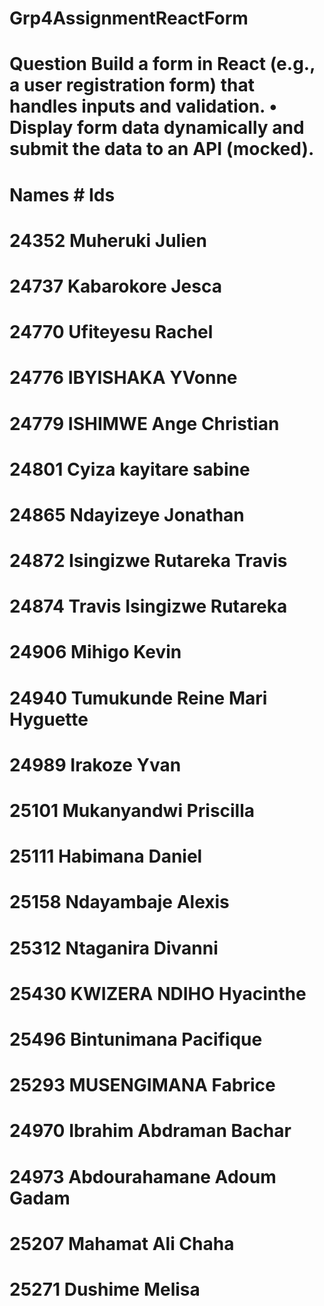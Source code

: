 # Grp4AssignmentReactForm
# Question Build a form in React (e.g., a user registration form) that handles inputs and validation. • Display form data dynamically and submit the data to an API (mocked).

# Names                                                # Ids
	
# 24352	Muheruki Julien
# 24737	Kabarokore Jesca
# 24770	Ufiteyesu Rachel
# 24776	IBYISHAKA YVonne
# 24779	ISHIMWE Ange Christian
# 24801	Cyiza kayitare sabine
# 24865	Ndayizeye Jonathan
# 24872	Isingizwe Rutareka Travis
# 24874	Travis Isingizwe Rutareka
# 24906	Mihigo Kevin
# 24940	Tumukunde Reine Mari  Hyguette
# 24989	Irakoze Yvan
# 25101	Mukanyandwi Priscilla
# 25111	Habimana Daniel
# 25158	Ndayambaje Alexis
# 25312	Ntaganira Divanni
# 25430	KWIZERA NDIHO Hyacinthe
# 25496	Bintunimana Pacifique
# 25293 MUSENGIMANA Fabrice
# 24970 Ibrahim Abdraman Bachar
# 24973 Abdourahamane Adoum Gadam
# 25207 Mahamat Ali Chaha
# 25271 Dushime Melisa
